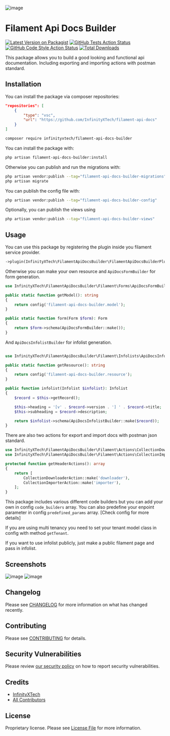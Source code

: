 ![image](https://github.com/user-attachments/assets/ea4b0f8b-03f5-4566-bcfb-0030b1217df3)

# Filament Api Docs Builder

[![Latest Version on Packagist](https://img.shields.io/packagist/v/infinityxtech/filament-api-docs-builder.svg?style=flat-square)](https://packagist.org/packages/infinityxtech/filament-api-docs-builder)
[![GitHub Tests Action Status](https://img.shields.io/github/actions/workflow/status/infinityxtech/filament-api-docs-builder/run-tests.yml?branch=main&label=tests&style=flat-square)](https://github.com/infinityxtech/filament-api-docs-builder/actions?query=workflow%3Arun-tests+branch%3Amain)
[![GitHub Code Style Action Status](https://img.shields.io/github/actions/workflow/status/infinityxtech/filament-api-docs-builder/fix-php-code-styling.yml?branch=main&label=code%20style&style=flat-square)](https://github.com/infinityxtech/filament-api-docs-builder/actions?query=workflow%3A"Fix+PHP+code+styling"+branch%3Amain)
[![Total Downloads](https://img.shields.io/packagist/dt/infinityxtech/filament-api-docs-builder.svg?style=flat-square)](https://packagist.org/packages/infinityxtech/filament-api-docs-builder)

This package allows you to build a good looking and functional api documentation. Including exporting and importing actions with postman standard.

## Installation

You can install the package via composer repositories:

```json
"repositories": [
    {
        "type": "vsc",
        "url": "https://github.com/InfinityXTech/filament-api-docs"
    }
]
```

```bash
composer require infinityxtech/filament-api-docs-builder
```

You can install the package with:

```bash
php artisan filament-api-docs-builder:install
```

Otherwise you can publish and run the migrations with:

```bash
php artisan vendor:publish --tag="filament-api-docs-builder-migrations"
php artisan migrate
```

You can publish the config file with:

```bash
php artisan vendor:publish --tag="filament-api-docs-builder-config"
```

Optionally, you can publish the views using

```bash
php artisan vendor:publish --tag="filament-api-docs-builder-views"
```


## Usage

You can use this package by registering the plugin inside you filament service provider.

```php
->plugin(InfinityXTech\FilamentApiDocsBuilder\FilamentApiDocsBuilderPlugin::make())
```

Otherwise you can make your own resource and `ApiDocsFormBuilder` for form generation.

```php
use InfinityXTech\FilamentApiDocsBuilder\Filament\Forms\ApiDocsFormBuilder;

public static function getModel(): string
{
    return config('filament-api-docs-builder.model');
}

public static function form(Form $form): Form
{
    return $form->schema(ApiDocsFormBuilder::make());
}
```

And `ApiDocsInfolistBuilder` for infolist generation.

```php

use InfinityXTech\FilamentApiDocsBuilder\Filament\Infolists\ApiDocsInfolistBuilder;

public static function getResource(): string
{
    return config('filament-api-docs-builder.resource');
}

public function infolist(Infolist $infolist): Infolist
{
    $record = $this->getRecord();

    $this->heading = '[v' . $record->version . '] ' . $record->title;
    $this->subheading = $record->description;

    return $infolist->schema(ApiDocsInfolistBuilder::make($record));
}
```

There are also two actions for export and import docs with postman json standard.

```php
use InfinityXTech\FilamentApiDocsBuilder\Filament\Actions\CollectionDownloaderAction;
use InfinityXTech\FilamentApiDocsBuilder\Filament\Actions\CollectionImporterAction;

protected function getHeaderActions(): array
{
    return [
        CollectionDownloaderAction::make('downloader'),
        CollectionImporterAction::make('importer'),
    ];
}
```

This package includes various different code builders but you can add your own in config `code_builders` array.
You can also predefine your enpoint parameter in config `predefined_params` array. [Check config for more details]

If you are using multi tenancy you need to set your tenant model class in config with method `getTenant`.

If you want to use infolist publicly, just make a public filament page and pass in infolist.

## Screenshots

![image](https://github.com/user-attachments/assets/e8183f56-a001-48ba-8127-74a6478c9bcb)
![image](https://github.com/user-attachments/assets/fbee6f2e-1dec-4487-9cc0-05e659170f3d)

## Changelog

Please see [CHANGELOG](CHANGELOG.md) for more information on what has changed recently.

## Contributing

Please see [CONTRIBUTING](.github/CONTRIBUTING.md) for details.

## Security Vulnerabilities

Please review [our security policy](../../security/policy) on how to report security vulnerabilities.

## Credits

- [InfinityXTech](https://github.com/infinityxtech)
- [All Contributors](../../contributors)

## License

Proprietary license. Please see [License File](LICENSE.md) for more information.
